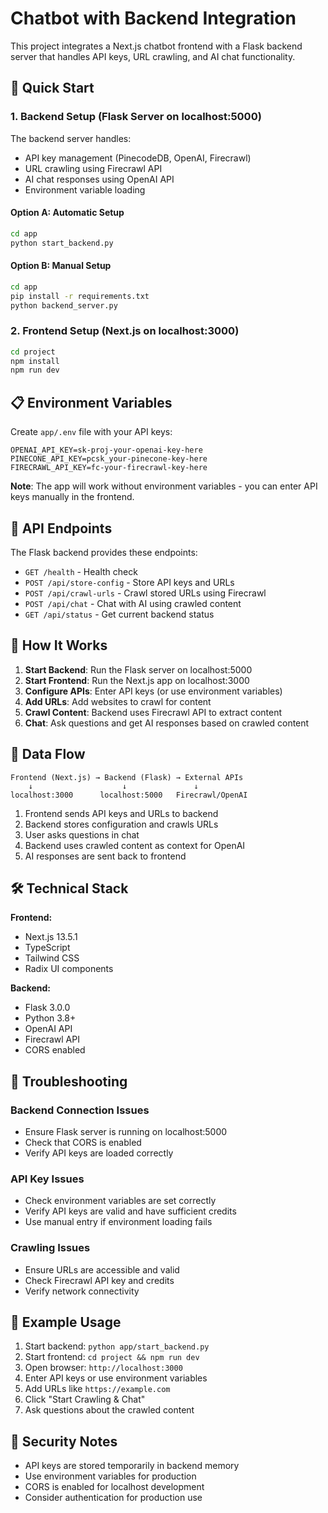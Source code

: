 # Chatbot with Backend Integration

This project integrates a Next.js chatbot frontend with a Flask backend server that handles API keys, URL crawling, and AI chat functionality.

## 🚀 Quick Start

### 1. Backend Setup (Flask Server on localhost:5000)

The backend server handles:
- API key management (PinecodeDB, OpenAI, Firecrawl)
- URL crawling using Firecrawl API
- AI chat responses using OpenAI API
- Environment variable loading

#### Option A: Automatic Setup
```bash
cd app
python start_backend.py
```

#### Option B: Manual Setup
```bash
cd app
pip install -r requirements.txt
python backend_server.py
```

### 2. Frontend Setup (Next.js on localhost:3000)

```bash
cd project
npm install
npm run dev
```

## 📋 Environment Variables

Create `app/.env` file with your API keys:

```env
OPENAI_API_KEY=sk-proj-your-openai-key-here
PINECONE_API_KEY=pcsk_your-pinecone-key-here
FIRECRAWL_API_KEY=fc-your-firecrawl-key-here
```

**Note**: The app will work without environment variables - you can enter API keys manually in the frontend.

## 🔧 API Endpoints

The Flask backend provides these endpoints:

- `GET /health` - Health check
- `POST /api/store-config` - Store API keys and URLs
- `POST /api/crawl-urls` - Crawl stored URLs using Firecrawl
- `POST /api/chat` - Chat with AI using crawled content
- `GET /api/status` - Get current backend status

## 🎯 How It Works

1. **Start Backend**: Run the Flask server on localhost:5000
2. **Start Frontend**: Run the Next.js app on localhost:3000
3. **Configure APIs**: Enter API keys (or use environment variables)
4. **Add URLs**: Add websites to crawl for content
5. **Crawl Content**: Backend uses Firecrawl API to extract content
6. **Chat**: Ask questions and get AI responses based on crawled content

## 🔄 Data Flow

```
Frontend (Next.js) → Backend (Flask) → External APIs
    ↓                    ↓               ↓
localhost:3000      localhost:5000   Firecrawl/OpenAI
```

1. Frontend sends API keys and URLs to backend
2. Backend stores configuration and crawls URLs
3. User asks questions in chat
4. Backend uses crawled content as context for OpenAI
5. AI responses are sent back to frontend

## 🛠️ Technical Stack

**Frontend:**
- Next.js 13.5.1
- TypeScript
- Tailwind CSS
- Radix UI components

**Backend:**
- Flask 3.0.0
- Python 3.8+
- OpenAI API
- Firecrawl API
- CORS enabled

## 🚨 Troubleshooting

### Backend Connection Issues
- Ensure Flask server is running on localhost:5000
- Check that CORS is enabled
- Verify API keys are loaded correctly

### API Key Issues
- Check environment variables are set correctly
- Verify API keys are valid and have sufficient credits
- Use manual entry if environment loading fails

### Crawling Issues
- Ensure URLs are accessible and valid
- Check Firecrawl API key and credits
- Verify network connectivity

## 📝 Example Usage

1. Start backend: `python app/start_backend.py`
2. Start frontend: `cd project && npm run dev`
3. Open browser: `http://localhost:3000`
4. Enter API keys or use environment variables
5. Add URLs like `https://example.com`
6. Click "Start Crawling & Chat"
7. Ask questions about the crawled content

## 🔐 Security Notes

- API keys are stored temporarily in backend memory
- Use environment variables for production
- CORS is enabled for localhost development
- Consider authentication for production use 